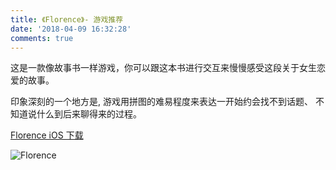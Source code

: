 ```yaml
---
title: 《Florence》- 游戏推荐
date: '2018-04-09 16:32:28'
comments: true
---
```


这是一款像故事书一样游戏，你可以跟这本书进行交互来慢慢感受这段关于女生恋爱的故事。

印象深刻的一个地方是, 游戏用拼图的难易程度来表达一开始约会找不到话题、 不知道说什么到后来聊得来的过程。

[Florence iOS 下载](https://itunes.apple.com/cn/app/florence/id1297430468?mt=8)

![Florence](/blog/assets/images/florence/florence0.jpeg)